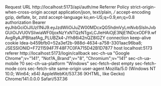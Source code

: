 Request URL
http://localhost:5173/api/auth/me
Referrer Policy
strict-origin-when-cross-origin
accept
application/json, text/plain, */*
accept-encoding
gzip, deflate, br, zstd
accept-language
ko,en-US;q=0.9,en;q=0.8
authorization
Bearer eyJhbGciOiJIUzI1NiJ9.eyJzdWIiOiJuZW00MDcxQG5hdmVyLmNvbSIsInJvbGUiOiJVU0VSIiwiaWF0IjoxNzYxNTQzNTgxLCJleHAiOjE3NjE1NDcxODF9.wfAvgRyAJPBItaafAg_PLUBZk4-JYh86i42nQZ8lGZY
connection
keep-alive
cookie
Idea-b459bfb0=52a3ef2b-988d-4634-a758-3301aac96ba8; JSESSIONID=F7211594F7F48F7C0FA715D42B1D7877
host
localhost:5173
referer
http://localhost:5173/login/callback
sec-ch-ua
"Google Chrome";v="141", "Not?A_Brand";v="8", "Chromium";v="141"
sec-ch-ua-mobile
?0
sec-ch-ua-platform
"Windows"
sec-fetch-dest
empty
sec-fetch-mode
cors
sec-fetch-site
same-origin
user-agent
Mozilla/5.0 (Windows NT 10.0; Win64; x64) AppleWebKit/537.36 (KHTML, like Gecko) Chrome/141.0.0.0 Safari/537.36
